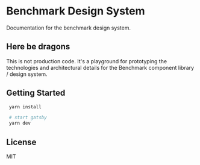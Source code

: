 # Benchmark Design System

Documentation for the benchmark design system.

## Here be dragons

This is not production code. It's a playground for prototyping the technologies and architectural details for the Benchmark component library / design system.

## Getting Started

```bash
 yarn install

 # start gatsby
 yarn dev
```

## License

MIT